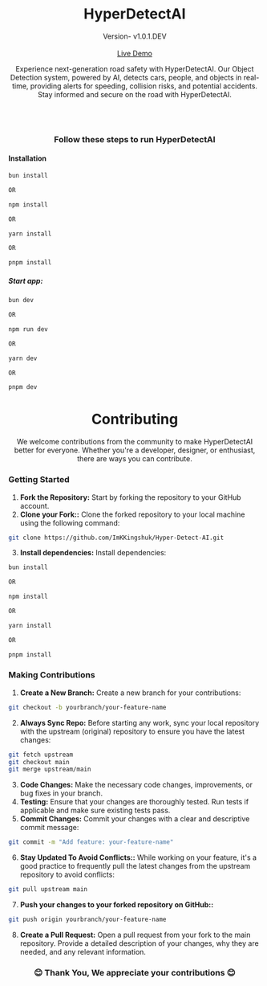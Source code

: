 <h1 align="center">HyperDetectAI</h1>
<p align="center">Version- v1.0.1.DEV <br> <br>
<a href="https://hyperdetectai.vercel.app">Live Demo</a></p>

<p align="center">Experience next-generation road safety with HyperDetectAI. Our Object Detection system, powered by AI, detects cars, people, and objects in real-time, providing alerts for speeding, collision risks, and potential accidents. Stay informed and secure on the road with HyperDetectAI.</p>

<br><br>

<h3 align="center">Follow these steps to run HyperDetectAI</h3>

#### Installation

```bash
bun install

OR

npm install

OR

yarn install

OR

pnpm install
```

##### Start app:

```bash
bun dev

OR

npm run dev

OR

yarn dev

OR

pnpm dev
```

<h1 align="center">Contributing</h1>
<p align="center">We welcome contributions from the community to make HyperDetectAI better for everyone. Whether you're a developer, designer, or enthusiast, there are ways you can contribute.</p>

### Getting Started

1. **Fork the Repository:** Start by forking the repository to your GitHub account.
2. **Clone your Fork::** Clone the forked repository to your local machine using the following command:

```bash
git clone https://github.com/ImKKingshuk/Hyper-Detect-AI.git

```

3. **Install dependencies:** Install dependencies:

```bash
bun install

OR

npm install

OR

yarn install

OR

pnpm install
```

### Making Contributions

1. **Create a New Branch:** Create a new branch for your contributions:

```bash
git checkout -b yourbranch/your-feature-name

```

2. **Always Sync Repo:** Before starting any work, sync your local repository with the upstream (original) repository to ensure you have the latest changes:

```bash
git fetch upstream
git checkout main
git merge upstream/main

```

3. **Code Changes:** Make the necessary code changes, improvements, or bug fixes in your branch.
4. **Testing:** Ensure that your changes are thoroughly tested. Run tests if applicable and make sure existing tests pass.
5. **Commit Changes:** Commit your changes with a clear and descriptive commit message:

```bash
git commit -m "Add feature: your-feature-name"

```

6. **Stay Updated To Avoid Conflicts::** While working on your feature, it's a good practice to frequently pull the latest changes from the upstream repository to avoid conflicts:

```bash
git pull upstream main

```

7. **Push your changes to your forked repository on GitHub::**

```bash
git push origin yourbranch/your-feature-name

```

8. **Create a Pull Request:** Open a pull request from your fork to the main repository. Provide a detailed description of your changes, why they are needed, and any relevant information.

<h3 align="center">😊 Thank You, We appreciate your contributions 😊</h3>

